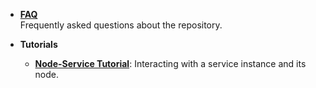 - **[FAQ](FAQ.md)**  
  Frequently asked questions about the repository.

- **Tutorials**  
  - **[Node-Service Tutorial](tutorials/celaut_basics.md)**: Interacting with a service instance and its node.
